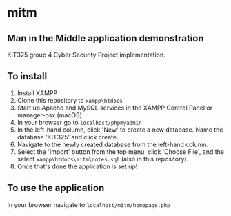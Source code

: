 # mitm
## Man in the Middle application demonstration

KIT325 group 4 Cyber Security Project implementation.

## To install
1. Install XAMPP
2. Clone this repository to `xampp\htdocs`
3. Start up Apache and MySQL services in the XAMPP Control Panel or manager-osx (macOS)
4. In your browser go to `localhost/phpmyadmin`
5. In the left-hand column, click 'New' to create a new database. Name the database 'KIT325' and click create.
6. Navigate to the newly created database from the left-hand column.
7. Select the 'Import' button from the top menu, click 'Choose File', and the select `xampp\htdocs\mitm\notes.sql` (also in this repository).
8. Once that's done the application is set up!

## To use the application
In your browser navigate to `localhost/mitm/homepage.php`
